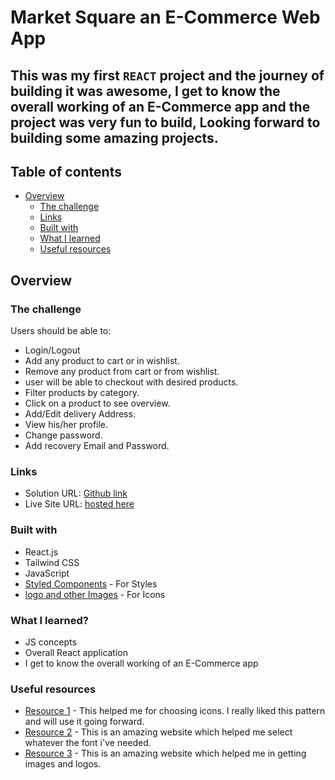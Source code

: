 # Market Square an E-Commerce Web App

## This was my first `REACT` project and the journey of building it was awesome, I get to know the overall working of an E-Commerce app and the project was very fun to build, Looking forward to building some amazing projects.

## Table of contents

- [Overview](#overview)
  - [The challenge](#the-challenge)
  - [Links](#links)
  - [Built with](#built-with)
  - [What I learned](#what-i-learned)
  - [Useful resources](#useful-resources)

## Overview

### The challenge

Users should be able to:

- Login/Logout 
- Add any product to cart or in wishlist.
- Remove any product from cart or from wishlist.
- user will be able to checkout with desired products.
- Filter products by category.
- Click on a product to see overview.
- Add/Edit delivery Address.
- View his/her profile.
- Change password.
- Add recovery Email and Password.

### Links

- Solution URL: [Github link](https://github.com/Rataash99/market-square-e-commerce-store)
- Live Site URL: [hosted here](https://market-square.netlify.app/)

### Built with

- React.js
- Tailwind CSS
- JavaScript
- [Styled Components](https://fontawesome.com) - For Styles
- [logo and other Images](https://icons8.com/) - For Icons

### What I learned?

- JS concepts
- Overall React application
- I get to know the overall working of an E-Commerce app

### Useful resources

- [Resource 1](https://www.fontawesome.com) - This helped me for choosing icons. I really liked this pattern and will use it going forward.
- [Resource 2](https://fonts.google.com) - This is an amazing website which helped me select whatever the font i've needed.
- [Resource 3](https://icons8.com) - This is an amazing website which helped me in getting images and logos.
